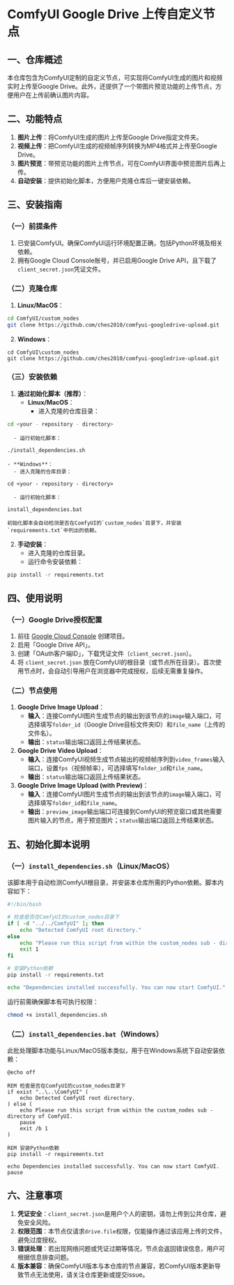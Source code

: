 # ComfyUI Google Drive 上传自定义节点

## 一、仓库概述
本仓库包含为ComfyUI定制的自定义节点，可实现将ComfyUI生成的图片和视频实时上传至Google Drive。此外，还提供了一个带图片预览功能的上传节点，方便用户在上传前确认图片内容。

## 二、功能特点
1. **图片上传**：将ComfyUI生成的图片上传至Google Drive指定文件夹。
2. **视频上传**：把ComfyUI生成的视频帧序列转换为MP4格式并上传至Google Drive。
3. **图片预览**：带预览功能的图片上传节点，可在ComfyUI界面中预览图片后再上传。
4. **自动安装**：提供初始化脚本，方便用户克隆仓库后一键安装依赖。

## 三、安装指南
### （一）前提条件
1. 已安装ComfyUI。确保ComfyUI运行环境配置正确，包括Python环境及相关依赖。
2. 拥有Google Cloud Console账号，并已启用Google Drive API，且下载了`client_secret.json`凭证文件。

### （二）克隆仓库
1. **Linux/MacOS**：
```bash
cd ComfyUI/custom_nodes
git clone https://github.com/ches2010/comfyui-googledrive-upload.git
```
2. **Windows**：
```batch
cd ComfyUI\custom_nodes
git clone https://github.com/ches2010/comfyui-googledrive-upload.git
```

### （三）安装依赖
1. **通过初始化脚本（推荐）**：
    - **Linux/MacOS**：
      - 进入克隆的仓库目录：
```bash
cd <your - repository - directory>
```
      - 运行初始化脚本：
```bash
./install_dependencies.sh
```
    - **Windows**：
      - 进入克隆的仓库目录：
```batch
cd <your - repository - directory>
```
      - 运行初始化脚本：
```batch
install_dependencies.bat
```
    初始化脚本会自动检测是否在ComfyUI的`custom_nodes`目录下，并安装`requirements.txt`中列出的依赖。

2. **手动安装**：
    - 进入克隆的仓库目录。
    - 运行命令安装依赖：
```bash
pip install -r requirements.txt
```

## 四、使用说明
### （一）Google Drive授权配置
1. 前往 [Google Cloud Console](https://console.cloud.google.com/) 创建项目。
2. 启用「Google Drive API」。
3. 创建「OAuth客户端ID」，下载凭证文件（`client_secret.json`）。
4. 将 `client_secret.json` 放在ComfyUI的根目录（或节点所在目录）。首次使用节点时，会自动引导用户在浏览器中完成授权，后续无需重复操作。

### （二）节点使用
1. **Google Drive Image Upload**：
    - **输入**：连接ComfyUI图片生成节点的输出到该节点的`image`输入端口，可选择填写`folder_id`（Google Drive目标文件夹ID）和`file_name`（上传的文件名）。
    - **输出**：`status`输出端口返回上传结果状态。
2. **Google Drive Video Upload**：
    - **输入**：连接ComfyUI视频生成节点输出的视频帧序列到`video_frames`输入端口，设置`fps`（视频帧率），可选择填写`folder_id`和`file_name`。
    - **输出**：`status`输出端口返回上传结果状态。
3. **Google Drive Image Upload (with Preview)**：
    - **输入**：连接ComfyUI图片生成节点的输出到该节点的`image`输入端口，可选择填写`folder_id`和`file_name`。
    - **输出**：`preview_image`输出端口可连接到ComfyUI的预览窗口或其他需要图片输入的节点，用于预览图片；`status`输出端口返回上传结果状态。

## 五、初始化脚本说明
### （一）`install_dependencies.sh`（Linux/MacOS）
该脚本用于自动检测ComfyUI根目录，并安装本仓库所需的Python依赖。脚本内容如下：
```bash
#!/bin/bash

# 检查是否在ComfyUI的custom_nodes目录下
if [ -d "../../ComfyUI" ]; then
    echo "Detected ComfyUI root directory."
else
    echo "Please run this script from within the custom_nodes sub - directory of ComfyUI."
    exit 1
fi

# 安装Python依赖
pip install -r requirements.txt

echo "Dependencies installed successfully. You can now start ComfyUI."
```
运行前需确保脚本有可执行权限：
```bash
chmod +x install_dependencies.sh
```

### （二）`install_dependencies.bat`（Windows）
此批处理脚本功能与Linux/MacOS版本类似，用于在Windows系统下自动安装依赖：
```batch
@echo off

REM 检查是否在ComfyUI的custom_nodes目录下
if exist "..\..\ComfyUI" (
    echo Detected ComfyUI root directory.
) else (
    echo Please run this script from within the custom_nodes sub - directory of ComfyUI.
    pause
    exit /b 1
)

REM 安装Python依赖
pip install -r requirements.txt

echo Dependencies installed successfully. You can now start ComfyUI.
pause
```

## 六、注意事项
1. **凭证安全**：`client_secret.json`是用户个人的密钥，请勿上传到公共仓库，避免安全风险。
2. **权限范围**：本节点仅请求`drive.file`权限，仅能操作通过该应用上传的文件，避免过度授权。
3. **错误处理**：若出现网络问题或凭证过期等情况，节点会返回错误信息，用户可根据信息排查问题。
4. **版本兼容**：确保ComfyUI版本与本仓库的节点兼容，若ComfyUI版本更新导致节点无法使用，请关注仓库更新或提交issue。
